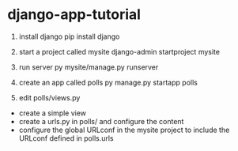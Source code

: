 # django-app-tutorial

1. install django 
pip install django

2. start a project called mysite
django-admin startproject mysite

3. run server
py mysite/manage.py runserver

4. create an app called polls
py manage.py startapp polls

5. edit polls/views.py
- create a simple view
- create a urls.py in polls/ and configure the content
- configure the global URLconf in the mysite project to include the URLconf defined in polls.urls